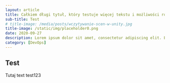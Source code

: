 ```yaml
---
layout: article
title: Całkiem długi tytuł, który testuje więcej tekstu i możliwości różnych
sub-title: Test
# title-image: /media/posts/wczytywanie-scen-w-unity.jpg
title-image: /static/img/placeholder0.png
date: 2020-09-27
description: Lorem ipsum dolor sit amet, consectetur adipiscing elit. Etiam eget erat ullamcorper, cursus enim fringilla, imperdiet ipsum. Morbi semper eget magna in rutrum. Praesent purus elit, efficitur eget tortor aliquam, congue suscipit risus.
category: [DevOps]
---
```


## Test

Tutaj text
test123